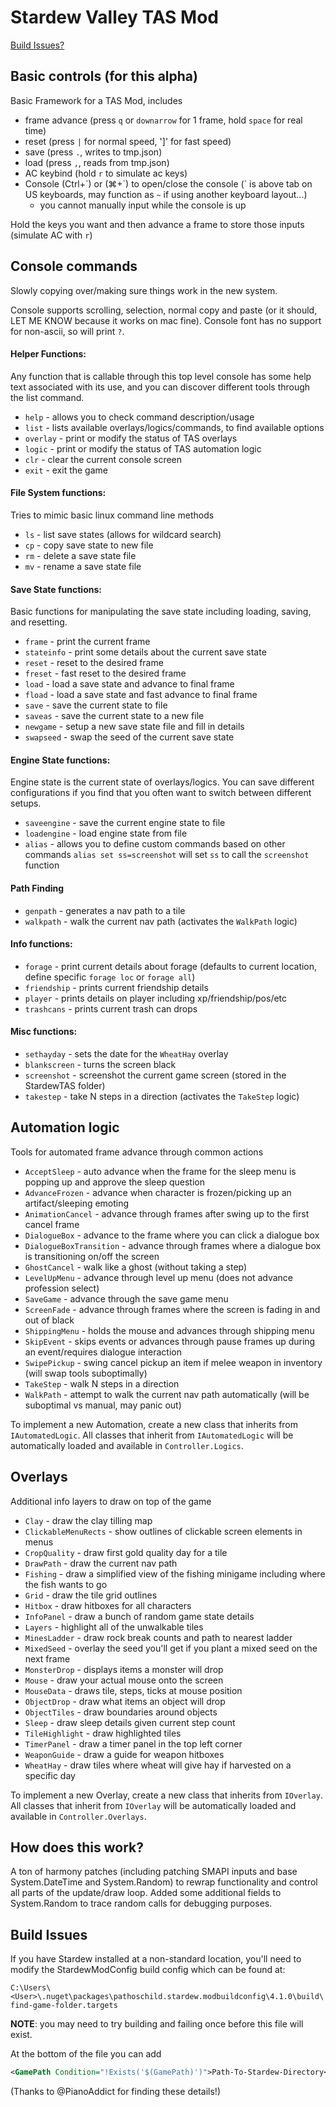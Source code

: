 # Stardew Valley TAS Mod
[Build Issues?](#build-issues)

## Basic controls (for this alpha)
Basic Framework for a TAS Mod, includes
* frame advance (press `q` or `downarrow` for 1 frame, hold `space` for real time)
* reset (press `|` for normal speed, ']' for fast speed)
* save (press `.`, writes to tmp.json)
* load (press `,`, reads from tmp.json)
* AC keybind (hold `r` to simulate ac keys)
* Console (Ctrl+\`) or (⌘+\`) to open/close the console (\` is above tab on US keyboards, may function as `~` if using another keyboard layout...)
    * you cannot manually input while the console is up

Hold the keys you want and then advance a frame to store those inputs (simulate AC with `r`)

## Console commands
Slowly copying over/making sure things work in the new system.

Console supports scrolling, selection, normal copy and paste (or it should, LET ME KNOW because it works on mac fine). Console font has no support for non-ascii, so will print `?`.

#### Helper Functions:
Any function that is callable through this top level console has some help text associated with its use, and you can discover different tools through the list command.
* `help` - allows you to check command description/usage
* `list` - lists available overlays/logics/commands, to find available options
* `overlay` - print or modify the status of TAS overlays
* `logic` - print or modify the status of TAS automation logic
* `clr` - clear the current console screen
* `exit` - exit the game

#### File System functions:
Tries to mimic basic linux command line methods
* `ls` - list save states (allows for wildcard search)
* `cp` - copy save state to new file
* `rm` - delete a save state file
* `mv` - rename a save state file

#### Save State functions:
Basic functions for manipulating the save state including loading, saving, and resetting.
* `frame` - print the current frame
* `stateinfo` - print some details about the current save state
* `reset` - reset to the desired frame
* `freset` - fast reset to the desired frame
* `load` - load a save state and advance to final frame
* `fload` -  load a save state and fast advance to final frame
* `save` - save the current state to file
* `saveas` - save the current state to a new file
* `newgame` - setup a new save state file and fill in details
* `swapseed` - swap the seed of the current save state

#### Engine State functions:
Engine state is the current state of overlays/logics. You can save different configurations if you find that you often want to switch between different setups.
* `saveengine` - save the current engine state to file
* `loadengine` - load engine state from file
* `alias` - allows you to define custom commands based on other commands `alias set ss=screenshot` will set `ss` to call the `screenshot` function

#### Path Finding
* `genpath` - generates a nav path to a tile
* `walkpath` - walk the current nav path (activates the `WalkPath` logic)

#### Info functions:
* `forage` - print current details about forage (defaults to current location, define specific `forage loc` or `forage all`)
* `friendship` - prints current friendship details
* `player` - prints details on player including xp/friendship/pos/etc
* `trashcans` - prints current trash can drops

#### Misc functions:
* `sethayday` - sets the date for the `WheatHay` overlay
* `blankscreen` - turns the screen black
* `screenshot` - screenshot the current game screen (stored in the StardewTAS folder)
* `takestep` - take N steps in a direction (activates the `TakeStep` logic)


## Automation logic
Tools for automated frame advance through common actions

* `AcceptSleep` - auto advance when the frame for the sleep menu is popping up and approve the sleep question
* `AdvanceFrozen` - advance when character is frozen/picking up an artifact/sleeping emoting
* `AnimationCancel` - advance through frames after swing up to the first cancel frame
* `DialogueBox` - advance to the frame where you can click a dialogue box
* `DialogueBoxTransition` - advance through frames where a dialogue box is transitioning on/off the screen
* `GhostCancel` - walk like a ghost (without taking a step)
* `LevelUpMenu` - advance through level up menu (does not advance profession select)
* `SaveGame` - advance through the save game menu
* `ScreenFade` - advance through frames where the screen is fading in and out of black
* `ShippingMenu` - holds the mouse and advances through shipping menu
* `SkipEvent` - skips events or advances through pause frames up during an event/requires dialogue interaction
* `SwipePickup` - swing cancel pickup an item if melee weapon in inventory (will swap tools suboptimally)
* `TakeStep` - walk N steps in a direction
* `WalkPath` - attempt to walk the current nav path automatically (will be suboptimal vs manual, may panic out)

To implement a new Automation, create a new class that inherits from `IAutomatedLogic`. All classes that inherit from `IAutomatedLogic` will be automatically loaded and available in `Controller.Logics`.

## Overlays
Additional info layers to draw on top of the game

* `Clay` - draw the clay tilling map
* `ClickableMenuRects` - show outlines of clickable screen elements in menus
* `CropQuality` - draw first gold quality day for a tile
* `DrawPath` - draw the current nav path
* `Fishing` - draw a simplified view of the fishing minigame including where the fish wants to go
* `Grid` - draw the tile grid outlines
* `Hitbox` - draw hitboxes for all characters
* `InfoPanel` - draw a bunch of random game state details
* `Layers` - highlight all of the unwalkable tiles
* `MinesLadder` - draw rock break counts and path to nearest ladder
* `MixedSeed` - overlay the seed you'll get if you plant a mixed seed on the next frame
* `MonsterDrop` - displays items a monster will drop
* `Mouse` - draw your actual mouse onto the screen
* `MouseData` - draws tile, steps, ticks at mouse position
* `ObjectDrop` - draw what items an object will drop
* `ObjectTiles` - draw boundaries around objects
* `Sleep` - draw sleep details given current step count
* `TileHighlight` - draw highlighted tiles
* `TimerPanel` - draw a timer panel in the top left corner
* `WeaponGuide` - draw a guide for weapon hitboxes
* `WheatHay` - draw tiles where wheat will give hay if harvested on a specific day

To implement a new Overlay, create a new class that inherits from `IOverlay`. All classes that inherit from `IOverlay` will be automatically loaded and available in `Controller.Overlays`.

## How does this work?

A ton of harmony patches (including patching SMAPI inputs and base System.DateTime and System.Random) to rewrap functionality and control all parts of the update/draw loop. Added some additional fields to System.Random to trace random calls for debugging purposes.


## Build Issues
If you have Stardew installed at a non-standard location, you'll need to modify the StardewModConfig build config which can be found at:

`C:\Users\<User>\.nuget\packages\pathoschild.stardew.modbuildconfig\4.1.0\build\find-game-folder.targets`

**NOTE**: you may need to try building and failing once before this file will exist.

At the bottom of the file you can add
```xml
<GamePath Condition="!Exists('$(GamePath)')">Path-To-Stardew-Directory</GamePath>
```

(Thanks to @PianoAddict for finding these details!)
